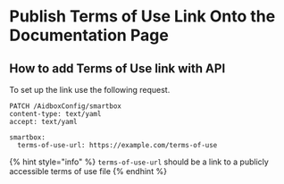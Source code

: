 # Publish Terms of Use Link Onto the Documentation Page

## How to add Terms of Use link with API

To set up the link use the following request.

```http
PATCH /AidboxConfig/smartbox
content-type: text/yaml
accept: text/yaml

smartbox:
  terms-of-use-url: https://example.com/terms-of-use
```

{% hint style="info" %}
`terms-of-use-url` should be a link to a publicly accessible terms of use file
{% endhint %}

